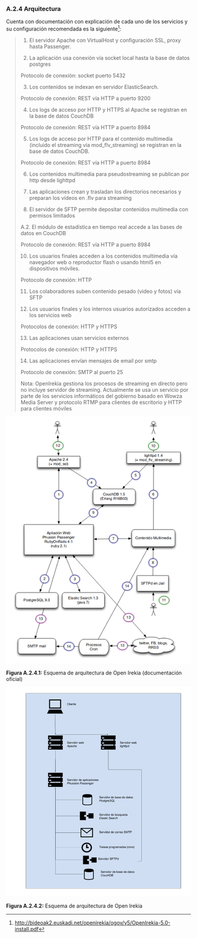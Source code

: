 ### A.2.4 Arquitectura

Cuenta con documentación con explicación de cada uno de los servicios y su configuración recomendada es la siguiente[^1]: 

> 1. El servidor Apache con VirtualHost y configuración SSL, proxy hasta Passenger.
> 
> 2. La aplicación usa conexión vía socket local hasta la base de datos postgres
> 
> Protocolo de conexión: socket puerto 5432
> 
> 3. Los contenidos se indexan en servidor ElasticSearch.
> 
> Protocolo de conexión: REST vía HTTP a puerto 9200
> 
> 4. Los logs de acceso por HTTP y HTTPS al Apache se registran en la base de datos CouchDB
> 
> Protocolo de conexión: REST vía HTTP a puerto 8984
> 
> 5. Los logs de acceso por HTTP para el contenido multimedia (incluido el streaming vía mod_flv_streaming) se registran en la base de datos CouchDB.
> 
> Protocolo de conexión: REST vía HTTP a puerto 8984
> 
> 6. Los contenidos multimedia para pseudostreaming se publican por http desde lighttpd
> 
> 7. Las aplicaciones crean y trasladan los directorios necesarios y preparan los vídeos en .flv para streaming
> 
> 8. El servidor de SFTP permite depositar contenidos multimedia con permisos limitados
> 
> A.2. El módulo de estadística en tiempo real accede a las bases de datos en CouchDB
> 
> Protocolo de conexión: REST vía HTTP a puerto 8984
> 
> 10. Los usuarios finales acceden a los contenidos multimedia vía navegador web o reproductor flash o usando html5 en dispositivos móviles.
> 
> Protocolo de conexión: HTTP
> 
> 11. Los colaboradores suben contenido pesado (video y fotos) vía SFTP
> 
> 12. Los usuarios finales y los internos usuarios autorizados acceden a los servicios web
> 
> Protocolos de conexión: HTTP y HTTPS
> 
> 13. Las aplicaciones usan servicios externos
> 
> Protocolos de conexión: HTTP y HTTPS
> 
> 14. Las aplicaciones envían mensajes de email por smtp
> 
> Protocolo de conexión: SMTP al puerto 25
> 
> Nota: OpenIrekia gestiona los procesos de streaming en directo pero no incluye servidor de streaming. Actualmente se usa un servicio por parte de los servicios informáticos del gobierno basado en Wowza Media Server y protocolo RTMP para clientes de escritorio y HTTP para clientes móviles

![image alt text](image_3.png)

**Figura A.2.4.1:** Esquema de arquitectura de Open Irekia (documentación oficial)

![image alt text](image_4.png)

**Figura A.2.4.2:** Esquema de arquitectura de Open Irekia

[^1]: http://bideoak2.euskadi.net/openirekia/ogov/v5/OpenIrekia-5.0-install.pdf
